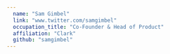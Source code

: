 ```yaml
---
  name: "Sam Gimbel"
  link: "www.twitter.com/samgimbel"
  occupation_title: "Co-Founder & Head of Product"
  affiliation: "Clark"
  github: "samgimbel"
---
```


